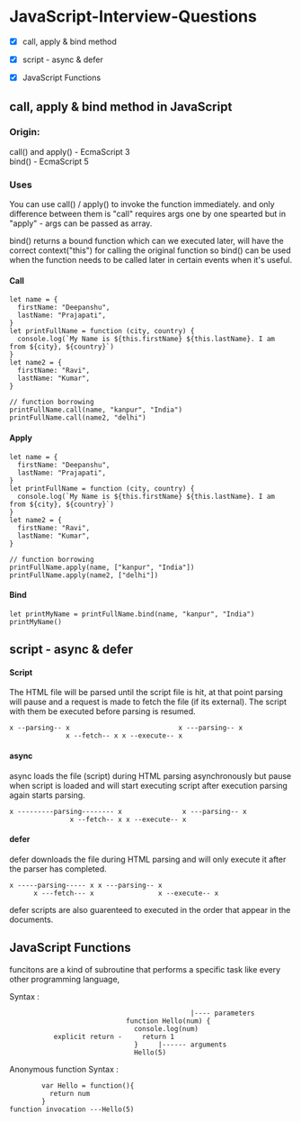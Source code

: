 # JavaScript-Interview-Questions

- [x] call, apply & bind method
- [x] script - async & defer
- [x] JavaScript Functions


## call, apply & bind method in JavaScript

### Origin:
call() and apply() - EcmaScript 3
<br>
bind() - EcmaScript 5

### Uses

You can use call() / apply() to invoke the function immediately. and only difference between them is "call" requires args one by one spearted but in "apply" - args can be passed as array.

bind() returns a bound function which can we executed later, will have the correct context("this") for calling the original function so bind() can be used when the function needs to be called later in certain events when it's useful.

#### Call

    let name = {
      firstName: "Deepanshu",
      lastName: "Prajapati",
    }
    let printFullName = function (city, country) {
      console.log(`My Name is ${this.firstName} ${this.lastName}. I am from ${city}, ${country}`)
    }
    let name2 = {
      firstName: "Ravi",
      lastName: "Kumar",
    }

    // function borrowing
    printFullName.call(name, "kanpur", "India")
    printFullName.call(name2, "delhi")

#### Apply 

    let name = {
      firstName: "Deepanshu",
      lastName: "Prajapati",
    }
    let printFullName = function (city, country) {
      console.log(`My Name is ${this.firstName} ${this.lastName}. I am from ${city}, ${country}`)
    }
    let name2 = {
      firstName: "Ravi",
      lastName: "Kumar",
    }

    // function borrowing
    printFullName.apply(name, ["kanpur", "India"])
    printFullName.apply(name2, ["delhi"])

#### Bind

    let printMyName = printFullName.bind(name, "kanpur", "India")
    printMyName()





## script - async & defer

#### Script 
The HTML file will be parsed until the script file is hit, at that point parsing will pause and a request is made to fetch the file (if its external). The script with them be executed before parsing is resumed.

    x --parsing-- x                           x ---parsing-- x
                  x --fetch-- x x --execute-- x 

#### async 

async loads the file (script) during HTML parsing asynchronously but pause when script is loaded and will start executing script after execution parsing again starts parsing.


    x ---------parsing-------- x               x ---parsing-- x
                   x --fetch-- x x --execute-- x 


#### defer

defer downloads the file during HTML parsing and will only execute it after the parser has completed. 


    x -----parsing----- x x ---parsing-- x
          x ---fetch--- x                x --execute-- x 


defer scripts are also guarenteed to executed in the order that appear in the documents.



## JavaScript Functions

funcitons are a kind of subroutine that performs a specific task like every other programming language,

Syntax : 

                                                 |---- parameters
                                 function Hello(num) {
                                   console.log(num)
               explicit return -     return 1
                                   }     |------ arguments
                                   Hello(5)

Anonymous function Syntax : 

            var Hello = function(){
              return num
            }
    function invocation ---Hello(5)


